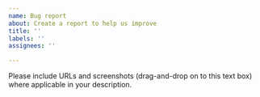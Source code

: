 ```yaml
---
name: Bug report
about: Create a report to help us improve
title: ''
labels: ''
assignees: ''

---
```


Please include URLs and screenshots (drag-and-drop on to this text box) where applicable in your description.
